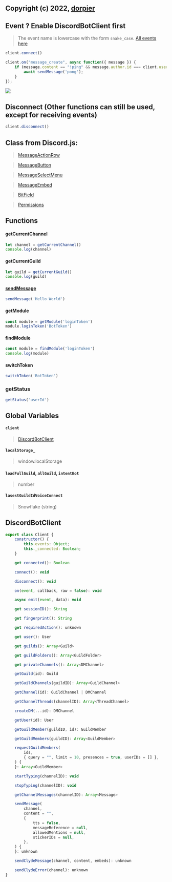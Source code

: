 ## Copyright (c) 2022, [dorpier](https://github.com/dorpier/dorpier)

## Event ? Enable DiscordBotClient first

> The event name is lowercase with the form `snake_case`. [All events here](https://discord.com/developers/docs/topics/gateway-events#receive-events)

```js
client.connect()

client.on("message_create", async function({ message }) {
    if (message.content == "!ping" && message.author.id === client.user.id) {
        await sendMessage('pong');
    }
});
```

<img src='https://cdn.discordapp.com/attachments/820557032016969751/1053921457664708628/image.png'>

## Disconnect (Other functions can still be used, except for receiving events)
```js
client.disconnect()
```

## Class from Discord.js:

> [MessageActionRow](https://discord.js.org/#/docs/discord.js/v13/class/MessageActionRow)

> [MessageButton](https://discord.js.org/#/docs/discord.js/v13/class/MessageButton)

> [MessageSelectMenu](https://discord.js.org/#/docs/discord.js/v13/class/MessageSelectMenu)

> [MessageEmbed](https://discord.js.org/#/docs/discord.js/v13/class/MessageEmbed)

> [BitField](https://discord.js.org/#/docs/discord.js/v13/class/BitField)

> [Permissions](https://discord.js.org/#/docs/discord.js/v13/class/Permissions)

## Functions

#### getCurrentChannel
```js
let channel = getCurrentChannel()
console.log(channel)
```

#### getCurrentGuild
```js
let guild = getCurrentGuild()
console.log(guild)
```

#### [sendMessage](https://github.com/aiko-chan-ai/DiscordBotClient/blob/main/README.md#send-embed-button-menu-etc)
```js
sendMessage('Hello World')
```

#### getModule
```js
const module = getModule('loginToken')
module.loginToken('BotToken')
```
#### findModule
```js
const module = findModule('loginToken')
console.log(module)
```

#### switchToken
```js
switchToken('BotToken')
```

### getStatus
```js
getStatus('userId')
```

## Global Variables

#### `client`
> [DiscordBotClient](https://github.com/aiko-chan-ai/DiscordBotClient/blob/main/API.md#DiscordBotClient)

#### `localStorage_`
> window.localStorage

#### `loadFullGuild`, `allGuild`, `intentBot`
> number

#### `lasestGuildIdVoiceConnect`
> Snowflake (string)


## DiscordBotClient
```js
export class Client {
    constructor() {
        this.events: Object;
        this._connected: Boolean;
    }

    get connected(): Boolean

    connect(): void

    disconnect(): void

    on(event, callback, raw = false): void

    async emit(event, data): void

    get sessionID(): String

    get fingerprint(): String

    get requiredAction(): unknown

    get user(): User

    get guilds(): Array<Guild>

    get guildFolders(): Array<GuildFolder>

    get privateChannels(): Array<DMChannel>

    getGuild(id): Guild

    getGuildChannels(guildID): Array<GuildChannel>

    getChannel(id): GuildChannel | DMChannel

    getChannelThreads(channelID): Array<ThreadChannel>

    createDM(...id): DMChannel

    getUser(id): User

    getGuildMember(guildID, id): GuildMember

    getGuildMembers(guildID): Array<GuildMember>

    requestGuildMembers(
        ids,
        { query = "", limit = 10, presences = true, userIDs = [] },
    ) {
    }: Array<GuildMember>

    startTyping(channelID): void

    stopTyping(channelID): void

    getChannelMessages(channelID): Array<Message>

    sendMessage(
        channel,
        content = "",
        {
            tts = false,
            messageReference = null,
            allowedMentions = null,
            stickerIDs = null,
        },
    ) {
    }: unknown

    sendClydeMessage(channel, content, embeds): unknown

    sendClydeError(channel): unknown
}
```